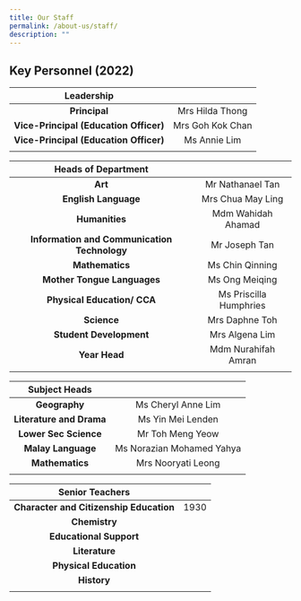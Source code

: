 ```yaml
---
title: Our Staff
permalink: /about-us/staff/
description: ""
---
```

## Key Personnel (2022)

| **Leadership** |  |
|:---:|:---:|
| **Principal** | Mrs Hilda Thong |
| **Vice-Principal (Education Officer)** | Mrs Goh Kok Chan |
| **Vice-Principal (Education Officer)** | Ms Annie Lim |
| | |

| **Heads of Department** |  |
|:---:|:---:|
| **Art** | Mr Nathanael Tan |
| **English Language** | Mrs Chua May Ling |
| **Humanities** | Mdm Wahidah Ahamad |
| **Information and Communication Technology** | Mr Joseph Tan |
| **Mathematics** | Ms Chin Qinning |
| **Mother Tongue Languages** | Ms Ong Meiqing |
| **Physical Education/ CCA** | Ms Priscilla Humphries |
| **Science** | Mrs Daphne Toh |
| **Student Development** | Mrs Algena Lim |
| **Year Head** | Mdm Nurahifah Amran |
|  |  |

| **Subject Heads** |  |
|:---:|:---:|
| **Geography** | Ms Cheryl Anne Lim |
| **Literature and Drama** | Ms Yin Mei Lenden |
| **Lower Sec Science** | Mr Toh Meng Yeow |
| **Malay Language** | Ms Norazian Mohamed Yahya |
| **Mathematics** | Mrs Nooryati Leong |
|  |  |

| **Senior Teachers** |  |
|:---:|:---:|
| **Character and Citizenship Education** | 1930 |
| **Chemistry** |  |
| **Educational Support** |  |
| **Literature** |  |
| **Physical Education** |  |
| **History** |  |
|  |  |
